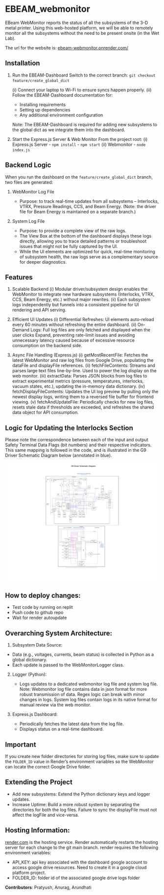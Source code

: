 # EBEAM_webmonitor
EBeam WebMonitor reports the status of all the subsystems of the 3-D metal printer. Using this web-hosted platform, we will be able to remotely monitor all the subsystems without the need to be present onsite (in the Wet Lab). 

The url for the website is: [ebeam-webmonitor.onrender.com/](https://ebeam-webmonitor.onrender.com/)

## Installation
1. Run the EBEAM-Dashboard
   Switch to the correct branch: `git checkout feature/create_global_dict`
   
   (i) Connect your laptop to Wi-Fi to ensure syncs happen properly.
   (ii) Follow the EBEAM-Dashboard documentation for:
      - Installing requirements
      - Setting up dependencies
      - Any additional environment configuration
     
   Note: The EBEAM-Dashboard is required for adding new subsystems to the global dict as we integrate them into the dashboard.

2. Start the Express.js Server & Web Monitor
   From the project root:
      (i) Express.js Server
          - `npm install`
          - `npm start`
      (ii) Webmonitor
          - `node index.js`

## Backend Logic

When you run the dashboard on the `feature/create_global_dict` branch, two files are generated:

1) WebMonitor Log File
   - Purpose: to track real-time updates from all subsystems – Interlocks, VTRX, Pressure Readings, CCS, and Beam Energy.
     (Note: the driver file for Beam Energy is maintained on a separate branch.)

2) System Log File
   - Purpose: to provide a complete view of the raw logs.
   - The View Box at the bottom of the dashboard displays these logs directly, allowing you to trace detailed patterns or troubleshoot issues that might not be fully captured by the UI.
   - While the UI elements are optimized for quick, real-time monitoring of subsystem health, the raw logs serve as a complementary source for deeper diagnostics.
     
## Features

1) Scalable Backend
   (i) Modular driver/subsystem design enables the WebMonitor to integrate new hardware subsystems (Interlocks, VTRX, CCS, Beam Energy, etc.) without major rewrites.
   (ii) Each subsystem logs independently but funnels into a consistent pipeline for UI rendering and API serving.

2) Efficient UI Updates
   (i) Differential Refreshes: UI elements auto-reload every 60 minutes without refreshing the entire dashboard.
   (ii) On-Demand Logs: Full log files are only fetched and displayed when the user clicks Expand, preventing rate-limit issues and avoiding unnecessary latency caused because of excessive               resource consumption on the backend side.

3) Async File Handling (Express.js)
   (i) getMostRecentFile: Fetches the latest WebMonitor and raw log files from Google Drive, populating the dataFile and displayFile references.
   (ii) fetchFileContents: Streams and parses large text files line-by-line. Used to power the log display on the web monitor.
   (iii) extractData: Parses JSON blocks from log files to extract experimental metrics (pressure, temperatures, interlocks, vacuum states, etc.), updating the in-memory data dictionary.
   (iv) fetchDisplayFileContents: Updates the UI log preview by pulling only the newest display logs, writing them to a reversed file buffer for frontend viewing.
   (v) fetchAndUpdateFile: Periodically checks for new log files, resets stale data if thresholds are exceeded, and refreshes the shared data object for API consumption.


## Logic for Updating the Interlocks Section
Please note the correspondence between each of the input and output Safety Terminal Data Flags (bit numbers) and their respective indicators. This same mapping is followed in the code, and is illustrated in the G9 Driver Schematic Diagram below (annotated in blue).

![Annotated Schematic Diagram](schematic_diagram.svg)

## How to deploy changes:
- Test code by running on replit
- Push code to github repo
- Wait for render autoupdate

## Overarching System Architecture:
1) Subsystem Data Source:
  - Data (e.g., voltages, currents, beam status) is collected in Python as a global dictionary.
  - Each update is passed to the WebMonitorLogger class.

2) Logger (Python):
   - Logs updates to a dedicated webmonitor log file and system log file.
   Note: Webmonitor log file contains data in json format for more robust transmission of data. Regex logic can break with minor changes in logs. System log files contain logs in its native               format for manual review via the web monitor.

3) Express.js Dashboard:
   - Periodically fetches the latest data from the log file.
   - Displays status on a real-time dashboard.
  
## Important 
If you create new folder directories for storing log files, make sure to update the `FOLDER_ID` value in Render’s environment variables so the WebMonitor can locate the correct Google Drive folder.

## Extending the Project
- Add new subsystems: Extend the Python dictionary keys and logger updates.
- Increase Uptime: Build a more robust system by separating the directories for both the log files. Failure to sync the displayFile must not affect the logFile and vice-versa.
  
## Hosting Information:
[render.com](https://render.com/) is the hosting service. Render automatically restarts the hosting server for each change to the git main branch.
render requires the following environment variables:
 - API_KEY: api key associated with the dashboard google account to access google drive resources.
            Need to create it in a google cloud platform project.
 - FOLDER_ID: folder id of the associated google drive logs folder
   

**Contributors**: Pratyush, Anurag, Arundhati

